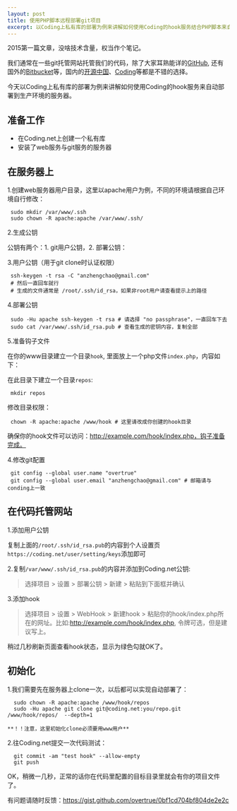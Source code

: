```yaml
---
layout: post
title: 使用PHP脚本远程部署git项目
excerpt: 以Coding上私有库的部署为例来讲解如何使用Coding的hook服务结合PHP脚本来自动部署到生产环境的服务器
---
```


2015第一篇文章，没啥技术含量，权当作个笔记。

我们通常在一些git托管网站托管我们的代码，除了大家耳熟能详的[GitHub](https://github.com), 还有国外的[Bitbucket](https://bitbucket.org/)等，国内的[开源中国](http://git.oschina.net/)、[Coding](https://coding.net/)等都是不错的选择。

今天以Coding上私有库的部署为例来讲解如何使用Coding的hook服务来自动部署到生产环境的服务器。

## 准备工作

- 在Coding.net上创建一个私有库
- 安装了web服务与git服务的服务器

## 在服务器上

1.创建web服务器用户目录，这里以apache用户为例，不同的环境请根据自己环境自行修改：

```shell
 sudo mkdir /var/www/.ssh
 sudo chown -R apache:apache /var/www/.ssh/
```

2.生成公钥

公钥有两个：1. git用户公钥，2. 部署公钥：

3.用户公钥（用于git clone时认证权限）

```shell
 ssh-keygen -t rsa -C "anzhengchao@gmail.com"
 # 然后一直回车就行
 # 生成的文件通常是 /root/.ssh/id_rsa，如果非root用户请查看提示上的路径
```

4.部署公钥

```shell
 sudo -Hu apache ssh-keygen -t rsa # 请选择 "no passphrase"，一直回车下去
 sudo cat /var/www/.ssh/id_rsa.pub # 查看生成的密钥内容，复制全部
```

5.准备钩子文件

  在你的www目录建立一个目录`hook`, 里面放上一个php文件`index.php`，内容如下：
  
  <script src="https://gist.github.com/overtrue/0bf1cd704bf804de2e2c.js"></script>
  
  在此目录下建立一个目录`repos`:
  
```shell
 mkdir repos
```
  
  修改目录权限：
  
```shell
 chown -R apache:apache /www/hook # 这里请改成你创建的hook目录
```
  
  确保你的hook文件可以访问：http://example.com/hook/index.php，钩子准备完成。

4.修改git配置

```shell
 git config --global user.name "overtrue" 
 git config --global user.email "anzhengchao@gmail.com" # 邮箱请与conding上一致
```

## 在代码托管网站

1.添加用户公钥

  复制上面的`/root/.ssh/id_rsa.pub`的内容到个人设置页`https://coding.net/user/setting/keys`添加即可

2.复制`/var/www/.ssh/id_rsa.pub`的内容并添加到Coding.net公钥:

  > 选择项目 > 设置 > 部署公钥 > 新建 > 粘贴到下面框并确认

3.添加hook

  > 选择项目 > 设置 > WebHook > 新建hook > 粘贴你的hook/index.php所在的网址。比如:http://example.com/hook/index.php, 令牌可选，但是建议写上。

  稍过几秒刷新页面查看hook状态，显示为绿色勾就OK了。

## 初始化

1.我们需要先在服务器上clone一次，以后都可以实现自动部署了：

```shell
  sudo chown -R apache:apache /www/hook/repos
  sudo -Hu apache git clone git@coding.net:you/repo.git /www/hook/repos/  --depth=1
```
    **！！注意，这里初始化clone必须要用www用户**

2.往Coding.net提交一次代码测试：
  
```shell
  git commit -am "test hook" --allow-empty
  git push 
```

OK，稍微一几秒，正常的话你在代码里配置的目标目录里就会有你的项目文件了。

有问题请随时反馈：https://gist.github.com/overtrue/0bf1cd704bf804de2e2c
